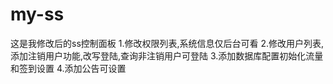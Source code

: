 # my-ss
这是我修改后的ss控制面板
1.修改权限列表,系统信息仅后台可看
2.修改用户列表,添加注销用户功能,改写登陆,查询非注销用户可登陆
3.添加数据库配置初始化流量和签到设置
4.添加公告可设置
